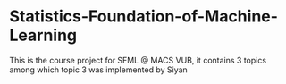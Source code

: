 # Statistics-Foundation-of-Machine-Learning
This is the course project for SFML @ MACS VUB, it contains 3 topics among which topic 3 was implemented by Siyan
